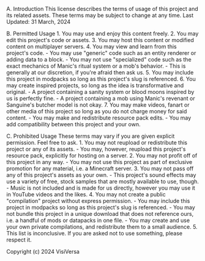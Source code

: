A. Introduction
	This license describes the terms of usage of this project and its related assets. These terms may be subject to change at any time.
	Last Updated: 31 March, 2024

B. Permitted Usage
	1. You may use and enjoy this content freely.
	2. You may edit this project's code or assets.
	3. You may host this content or modified content on multiplayer servers.
	4. You may view and learn from this project's code.
		- You may use "generic" code such as an entity renderer or adding data to a block.
		- You may not use "specialized" code such as the exact mechanics of Manic's ritual system or a mob's behavior.
		- This is generally at our discretion, if you're afraid then ask us.
	5. You may include this project in modpacks so long as this project's slug is referenced.
	6. You may create inspired projects, so long as the idea is transformative and original.
		- A project containing a sanity system or blood moons inspired by us is perfectly fine.
		- A project containing a mob using Manic's revenant or Sanguine's butcher model is not okay.
	7. You may make videos, fanart or other media of this project so long as you do not charge money for said content.
		- You may make and redistribute resource pack edits.
		- You may add compatibility between this project and your own.

C. Prohibited Usage
	These terms may vary if you are given explicit permission. Feel free to ask.
	1. You may not reupload or redistribute this project or any of its assets.
		- You may, however, reupload this project's resource pack, explicitly for hosting on a server.
	2. You may not profit off of this project in any way.
		- You may not use this project as part of exclusive promotion for any material, i.e. a Minecraft server.
	3. You may not pass off any of this project's assets as your own.
		- This project's sound effects may use a variety of free, stock samples that are mostly available to use, though.
		- Music is not included and is made for us directly, however you may use it in YouTube videos and the likes.
	4. You may not create a public "compilation" project without express permission.
		- You may include this project in modpacks so long as this project's slug is referenced.
		- You may not bundle this project in a unique download that does not reference ours, i.e. a handful of mods or datapacks in one file.
		- You may create and use your own private compilations, and redistribute them to a small audience.
	5. This list is inconclusive. If you are asked not to use something, please respect it.

Copyright (c) 2024 VisiVersa
